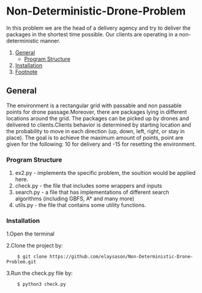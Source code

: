# Non-Deterministic-Drone-Problem
In this problem we are the head of a delivery agency and try to deliver the packages in the shortest time possible. Our clients are operating in a non-deterministic manner.

1. [General](#General)
    - [Program Structure](https://github.com/elaysason/Deterministic-Drone-Problem/blob/main/README.md#program-structure)  
2. [Installation](#Installation)
4. [Footnote](#footnote)

## General
The environment is a rectangular grid with passable and non passable points for drone passage.Moreover, there are packages lying in different locations
around the grid. The packages can be picked up by drones and delivered to clients.Clients behavior is determined by starting location and the probability to move in each direction (up, down, left, right, or stay in place). The goal is to achieve the maximum amount of points, point are given for the following: 10 for delivery and -15 for resetting the environment.
### Program Structure

1. ex2.py - implements the specific problem, the soultion would be applied here.
2. check.py - the file that includes some wrappers and inputs
3. search.py - a file that has implementations of different search algorithms (including
GBFS, A* and many more)
4. utils.py - the file that contains some utility functions.

### Installation
1.Open the terminal

2.Clone the project by:
```
    $ git clone https://github.com/elaysason/Non-Deterministic-Drone-Problem.git
```
3.Run the check.py file by:
```
    $ python3 check.py
```
